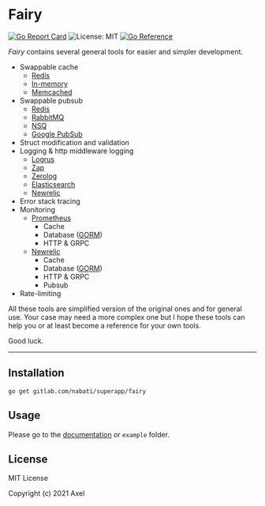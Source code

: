 # Fairy

[![Go Report Card](https://goreportcard.com/badge/gitlab.com/nabati/superapp/fairy)](https://goreportcard.com/report/gitlab.com/nabati/superapp/fairy)
![License: MIT](https://img.shields.io/github/license/rl404/fairy.svg)
[![Go Reference](https://pkg.go.dev/badge/gitlab.com/nabati/superapp/fairy.svg)](https://pkg.go.dev/gitlab.com/nabati/superapp/fairy)

_Fairy_ contains several general tools for easier and simpler development.

- Swappable cache
  - [Redis](https://redis.io/)
  - [In-memory](https://github.com/allegro/bigcache)
  - [Memcached](https://memcached.org/)
- Swappable pubsub
  - [Redis](https://redis.io/)
  - [RabbitMQ](https://rabbitmq.com/)
  - [NSQ](https://nsq.io/)
  - [Google PubSub](https://cloud.google.com/pubsub)
- Struct modification and validation
- Logging & http middleware logging
  - [Logrus](https://github.com/sirupsen/logrus)
  - [Zap](https://github.com/uber-go/zap)
  - [Zerolog](https://github.com/rs/zerolog)
  - [Elasticsearch](https://www.elastic.co/)
  - [Newrelic](https://newrelic.com/)
- Error stack tracing
- Monitoring
  - [Prometheus](https://prometheus.io/)
    - Cache
    - Database ([GORM](https://gorm.io/))
    - HTTP & GRPC
  - [Newrelic](https://newrelic.com/)
    - Cache
    - Database ([GORM](https://gorm.io/))
    - HTTP & GRPC
    - Pubsub
- Rate-limiting

All these tools are simplified version of the original ones
and for general use. Your case may need a more complex one
but I hope these tools can help you or at least become a reference
for your own tools.

Good luck.

---

## Installation

```
go get gitlab.com/nabati/superapp/fairy
```

## Usage

Please go to the [documentation](https://pkg.go.dev/gitlab.com/nabati/superapp/fairy) or `example` folder.

## License

MIT License

Copyright (c) 2021 Axel

